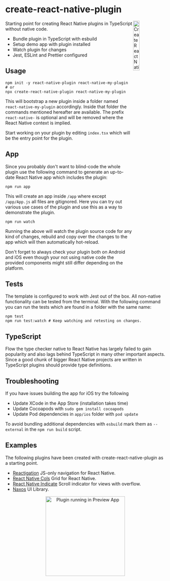 # create-react-native-plugin

<img align="right" src="https://github.com/tobua/create-react-native-plugin/raw/main/logo.png" width="20%" alt="Create React Native Plugin" />

Starting point for creating React Native plugins in TypeScript without native code.

- Bundle plugin in TypeScript with esbuild
- Setup demo app with plugin installed
- Watch plugin for changes
- Jest, ESLint and Prettier configured

## Usage

```
npm init -y react-native-plugin react-native-my-plugin
# or
npx create-react-native-plugin react-native-my-plugin
```

This will bootstrap a new plugin inside a folder named `react-native-my-plugin` accordingly. Inside that folder the commands mentioned hereafter are available. The prefix `react-native-` is optional and will be removed where the React Native context is implied.

Start working on your plugin by editing `index.tsx` which will be the entry point for the plugin.

## App

Since you probably don't want to blind-code the whole plugin use the following command to generate an up-to-date React Native app which includes the plugin:

```
npm run app
```

This will create an app inside `/app` where except `/app/App.js` all files are gitignored. Here you can try out various use cases of the plugin and use this as a way to demonstrate the plugin.

```
npm run watch
```

Running the above will watch the plugin source code for any kind of changes, rebuild and copy over the changes to the app which will then automatically hot-reload.

Don't forget to always check your plugin both on Android and iOS even though your not using native code the provided components might still differ depending on the platform.

## Tests

The template is configured to work with Jest out of the box. All non-native functionality can be tested from the terminal. With the following command you can run the tests which are found in a folder with the same name:

```
npm test
npm run test:watch # Keep watching and retesting on changes.
```

## TypeScript

Flow the type checker native to React Native has largely failed to gain popularity and also lags behind TypeScript in many other important aspects. Since a good chunk of bigger React Native projects are written in TypeScript plugins should provide type definitions.

## Troubleshooting

If you have issues building the app for iOS try the following

- Update XCode in the App Store (installation takes time)
- Update Cocoapods with `sudo gem install cocoapods`
- Update Pod dependencies in `app/ios` folder with `pod update`

To avoid bundling additional dependencies with `esbuild` mark them as `--external` in the `npm run build` script.

## Examples

The following plugins have been created with create-react-native-plugin as a starting point.

- [Reactigation](https://github.com/tobua/reactigation)
  JS-only navigation for React Native.
- [React Native Cols](https://github.com/tobua/react-native-cols)
  Grid for React Native.
- [React Native Indicate](https://github.com/tobua/react-native-indicate)
  Scroll indicator for views with overflow.
- [Naxos](https://github.com/tobua/naxos)
  UI Library.

<p align="center">
  <img src="https://github.com/tobua/create-react-native-plugin/raw/main/app.png" alt="Plugin running in Preview App" width="250">
</p>
